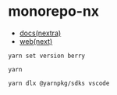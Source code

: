 # monorepo-nx

- [docs(nextra)](https://monorepo-nx-docs.vercel.app/)
- [web(next)](https://monorepo-nx-web.vercel.app/)

```code
yarn set version berry

yarn

yarn dlx @yarnpkg/sdks vscode
```
